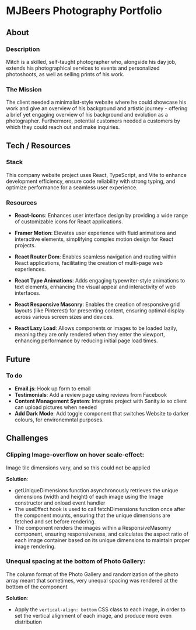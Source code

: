 # MJBeers Photography Portfolio

## About

### Description

Mitch is a skilled, self-taught photographer who, alongside his day job, extends his photographical services to events and personalized photoshoots, as well as selling prints of his work.

### The Mission

The client needed a minimalist-style website where he could showcase his work and give an overview of his background and artistic journey - offering a brief yet engaging overview of his background and evolution as a photographer. Furthermore, potential customers needed a customers by which they could reach out and make inquiries.

## Tech / Resources

### Stack

This company website project uses React, TypeScript, and Vite to enhance development efficiency, ensure code reliability with strong typing, and optimize performance for a seamless user experience.

### Resources

-   **React-Icons**: Enhances user interface design by providing a wide range of customizable icons for React applications.

-   **Framer Motion**: Elevates user experience with fluid animations and interactive elements, simplifying complex motion design for React projects.

-   **React Router Dom**: Enables seamless navigation and routing within React applications, facilitating the creation of multi-page web experiences.

-   **React Type Animations**: Adds engaging typewriter-style animations to text elements, enhancing the visual appeal and interactivity of web interfaces.

-   **React Responsive Masonry**: Enables the creation of responsive grid layouts (like Pinterest) for presenting content, ensuring optimal display across various screen sizes and devices.

-   **React Lazy Load**: Allows components or images to be loaded lazily, meaning they are only rendered when they enter the viewport, enhancing performance by reducing initial page load times.

## Future

### To do

-   **Email.js**: Hook up form to email
-   **Testimonials**: Add a review page using reviews from Facebook
-   **Content Management System**: Integrate project with Sanity.io so client can upload pictures when needed
-   **Add Dark Mode**: Add toggle component that switches Website to darker colours, for environemntal purposes.

## Challenges

### **Clipping Image-overflow on hover scale-effect**:

Image tile dimensions vary, and so this could not be applied

**Solution**:

-   getUniqueDimensions function asynchronously retrieves the unique dimensions (width and height) of each image using the Image constructor and onload event handler
-   The useEffect hook is used to call fetchDimensions function once after the component mounts, ensuring that the unique dimensions are fetched and set before rendering.
-   The component renders the images within a ResponsiveMasonry component, ensuring responsiveness, and calculates the aspect ratio of each image container based on its unique dimensions to maintain proper image rendering.

### **Unequal spacing at the bottom of Photo Gallery**:

The column format of the Photo Gallery and randomization of the photo array meant that sometimes, very unequal spacing was rendered at the bottom of the component

**Solution**:

-   Apply the `vertical-align: bottom` CSS class to each image, in order to set the vertical alignment of each image, and produce more even distribution
